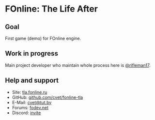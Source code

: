 # FOnline: The Life After

## Goal

First game (demo) for FOnline engine.

## Work in progress

Main project developer who maintain whole process here is [@rifleman17](https://github.com/rifleman17).

## Help and support

* Site: [tla.fonline.ru](https://tla.fonline.ru)
* GitHub: [github.com/cvet/fonline-tla](https://github.com/cvet/fonline-tla)
* E-Mail: <cvet@tut.by>
* Forums: [fodev.net](https://fodev.net)
* Discord: [invite](https://discord.gg/xa6TbqU)
